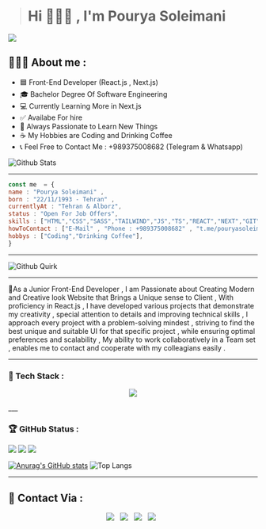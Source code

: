 ># Hi 🙋🏻‍♂️ , I'm Pourya Soleimani
![](https://img.shields.io/badge/FrontEnd%20Developer-darkred)
<h2>👩🏻‍💻 About me : </h2>
<ul>
	<li>🟦 Front-End Developer (React.js , Next.js)</li>
	<li>🎓 Bachelor Degree Of Software Engineering</li>
	<li>💻 Currently Learning More in Next.js</li>
	<li>✅ Availabe For hire</li>
	<li>🧠 Always Passionate to Learn New Things </li>
	<li>☕ My Hobbies are Coding and Drinking Coffee</li>
	<li>📞 Feel Free to Contact Me : +989375008682 (Telegram & Whatsapp) </li>
</ul>


![Github Stats](https://greptile-stats.vercel.app/api/widget/PouryaSoleimani/stats)
___

```javascript
const me  = {
name : "Pourya Soleimani" ,
born : "22/11/1993 - Tehran" , 
currentlyAt : "Tehran & Alborz",
status : "Open For Job Offers",
skills : ["HTML","CSS","SASS","TAILWIND","JS","TS","REACT","NEXT","GIT","POSTMAN","..."],
howToContact : ["E-Mail" , "Phone : +989375008682" , "t.me/pouryasoleimani2"],
hobbys : ["Coding","Drinking Coffee"],
}
```
___
![Github Quirk](https://greptile-stats.vercel.app/api/widget/PouryaSoleimani/quirk)
___
🌱As a Junior Front-End Developer , I am Passionate about Creating Modern and Creative look Website that Brings a Unique sense to Client , With  proficiency in React.js , I have developed various projects that demonstrate my creativity , special attention to details and improving technical skills , I approach every project with a problem-solving mindest , striving to find the best unique and suitable UI for that specific project , while ensuring optimal preferences and scalability , My ability to work collaboratively in a Team set , enables me to contact and cooperate with my colleagians easily .


___
<h3>🔧 Tech Stack :</h3>
<!-- <p align="center">
  <a href="https://skillicons.dev">
    <img src="https://skillicons.dev/icons?i=html,css,sass,less,bootstrap,tailwind,js,ts,react,redux,nextjs,git,github,gitlab,npm,pnpm,bun,webpack,vite,postman,regex,docker,materialui,styledcomponents,figma,firebase,vercel,netlify,md,babel,stackoverflow,codepen,vscode,linkedin,instagram,gmail&perline=12&theme=dark" />
  </a>
</p> -->
<!-- <div align="center">
<img width="46" src="https://raw.githubusercontent.com/marwin1991/profile-technology-icons/refs/heads/main/icons/http.png" alt="HTTP" title="HTTP"/>

<img width="46" src="https://raw.githubusercontent.com/marwin1991/profile-technology-icons/refs/heads/main/icons/rest.png" alt="REST" title="REST"/>

<img width="46" src="https://raw.githubusercontent.com/marwin1991/profile-technology-icons/refs/heads/main/icons/git.png" alt="Git" title="Git"/>

<img width="46" src="https://raw.githubusercontent.com/marwin1991/profile-technology-icons/refs/heads/main/icons/github.png" alt="GitHub" title="GitHub"/>

<img width="46" src="https://raw.githubusercontent.com/marwin1991/profile-technology-icons/refs/heads/main/icons/gitlab.png" alt="GitLab" title="GitLab"/>

<img width="46" src="https://raw.githubusercontent.com/marwin1991/profile-technology-icons/refs/heads/main/icons/visual_studio_code.png" alt="Visual Studio Code" title="Visual Studio Code"/>

<img width="46" src="https://raw.githubusercontent.com/marwin1991/profile-technology-icons/refs/heads/main/icons/sublime_text.png" alt="Sublime Text" title="Sublime Text"/>

<img width="46" src="https://raw.githubusercontent.com/marwin1991/profile-technology-icons/refs/heads/main/icons/html.png" alt="HTML" title="HTML"/>

<img width="46" src="https://raw.githubusercontent.com/marwin1991/profile-technology-icons/refs/heads/main/icons/css.png" alt="CSS" title="CSS"/>

<img width="46" src="https://raw.githubusercontent.com/marwin1991/profile-technology-icons/refs/heads/main/icons/sass.png" alt="Sass" title="Sass"/>

<img width="46" src="https://raw.githubusercontent.com/marwin1991/profile-technology-icons/refs/heads/main/icons/bootstrap.png" alt="Bootstrap" title="Bootstrap"/>

<img width="46" src="https://raw.githubusercontent.com/marwin1991/profile-technology-icons/refs/heads/main/icons/tailwind_css.png" alt="Tailwind CSS" title="Tailwind CSS"/>

<img width="46" src="https://raw.githubusercontent.com/marwin1991/profile-technology-icons/refs/heads/main/icons/wordpress.png" alt="Wordpress" title="Wordpress"/>

<img width="46" src="https://raw.githubusercontent.com/marwin1991/profile-technology-icons/refs/heads/main/icons/swagger.png" alt="Swagger" title="Swagger"/>

<img width="46" src="https://raw.githubusercontent.com/marwin1991/profile-technology-icons/refs/heads/main/icons/firebase.png" alt="Firebase" title="Firebase"/>

<img width="46" src="https://raw.githubusercontent.com/marwin1991/profile-technology-icons/refs/heads/main/icons/supabase.png" alt="Supabase" title="Supabase"/>

<img width="46" src="https://raw.githubusercontent.com/marwin1991/profile-technology-icons/refs/heads/main/icons/styled-components.png" alt="styled-components" title="styled-components"/>

<img width="46" src="https://raw.githubusercontent.com/marwin1991/profile-technology-icons/refs/heads/main/icons/figma.png" alt="Figma" title="Figma"/>

<img width="46" src="https://raw.githubusercontent.com/marwin1991/profile-technology-icons/refs/heads/main/icons/material_ui.png" alt="Material UI" title="Material UI"/>

<img width="46" src="https://raw.githubusercontent.com/marwin1991/profile-technology-icons/refs/heads/main/icons/chakra_ui.png" alt="Chakra UI" title="Chakra UI"/>

<img width="46" src="https://raw.githubusercontent.com/marwin1991/profile-technology-icons/refs/heads/main/icons/ant_design.png" alt="Ant Design" title="Ant Design"/>

<img width="46" src="https://raw.githubusercontent.com/marwin1991/profile-technology-icons/refs/heads/main/icons/canva.png" alt="Canva" title="Canva"/>

<img width="46" src="https://raw.githubusercontent.com/marwin1991/profile-technology-icons/refs/heads/main/icons/shadcn_ui.png" alt="ShadCn UI" title="ShadCn UI"/>

<img width="46" src="https://raw.githubusercontent.com/marwin1991/profile-technology-icons/refs/heads/main/icons/next_ui.png" alt="Next UI" title="Next UI"/>

<img width="46" src="https://raw.githubusercontent.com/marwin1991/profile-technology-icons/refs/heads/main/icons/javascript.png" alt="JavaScript" title="JavaScript"/>

<img width="46" src="https://raw.githubusercontent.com/marwin1991/profile-technology-icons/refs/heads/main/icons/react.png" alt="React" title="React"/>

<img width="46" src="https://raw.githubusercontent.com/marwin1991/profile-technology-icons/refs/heads/main/icons/typescript.png" alt="TypeScript" title="TypeScript"/>

<img width="46" src="https://raw.githubusercontent.com/marwin1991/profile-technology-icons/refs/heads/main/icons/npm.png" alt="npm" title="npm"/>

<img width="46" src="https://raw.githubusercontent.com/marwin1991/profile-technology-icons/refs/heads/main/icons/react_query.png" alt="React Query" title="React Query"/>

<img width="46" src="https://raw.githubusercontent.com/marwin1991/profile-technology-icons/refs/heads/main/icons/next_js.png" alt="Next.js" title="Next.js"/>

<img width="46" src="https://raw.githubusercontent.com/marwin1991/profile-technology-icons/refs/heads/main/icons/docker.png" alt="Docker" title="Docker"/>
</div> 
-->

<p align="center">
  <a href="https://go-skill-icons.vercel.app/">
    <img
      src="https://go-skill-icons.vercel.app/api/icons?i=html,css,less,sass,bootstrap,tailwindcss,javascript,typescript,angular,primeng,react,redux,nextjs,git,github,gitlab,npm,pnpm,bun,webpack,vite,postman,regex,docker,materialui,styledcomponents,figma,firebase,vercel,netlify,md,babel,stackoverflow,codepen,vscode,linkedin,instagram,gmail&perline=12&theme=dark"
    />
  </a>
</p>
<!--[![My Skills](https://skillicons.dev/icons?i=html,css,sass,less,bootstrap,tailwind,js,ts,react,redux,nextjs,git,github,gitlab,regex,figma,npm,docker,postman,vite,materialui,styledcomponents,stackoverflow,pnpm,codepen,bun,vercel,netlify,md,babel,firebase,vscode,linkedin&perline=33&align=center&theme=dark)](https://skillicons.dev)-->
___

<h3> 🏆 GitHub Status : </h3>

![](https://img.shields.io/github/created-at/PouryaSoleimani/RESULT-SUMMARY?style=for-the-badge&color=green)
![](https://img.shields.io/github/commit-activity/w/PouryaSoleimani/PouryaSoleimani?style=for-the-badge)
![](https://img.shields.io/github/languages/count/PouryaSoleimani/Adidas-Project-React-JS?style=for-the-badge&color=darkred)

[![Anurag's GitHub stats](https://github-readme-stats.vercel.app/api?username=PouryaSoleimani&show_icons=true&theme=tokyonight)](https://github.com/anuraghazra/github-readme-stats)
![Top Langs](https://github-readme-stats.vercel.app/api/top-langs/?username=PouryaSoleimani&layout=compact&theme=tokyonight)
___

<h2> 💬 Contact Via :</h2>
<p align='center'>
<a href='https://t.me/pouryasoleimani2'><img src='https://img.shields.io/badge/Telegram-@pouryasoleimani2-blue?style=flat-square&logo=telegram'></a> &nbsp <img src='https://img.shields.io/badge/whatsapp-+989375008682-green?style=flat-square&logo=whatsapp'>   &nbsp <img src='https://img.shields.io/badge/GMAIL-pouryasoleimani93@gmail.com-orange?style=flat-square&logo=gmail'>   &nbsp  <img src='https://img.shields.io/badge/Instagram-pouryasoleimani_-red?style=flat-square&logo=instagram'> &nbsp
</p>
